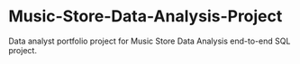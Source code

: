 # Music-Store-Data-Analysis-Project
Data analyst portfolio project for Music Store Data Analysis end-to-end SQL project.
